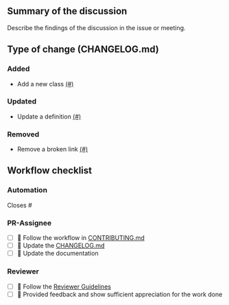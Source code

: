 ## Summary of the discussion

Describe the findings of the discussion in the issue or meeting.

## Type of change (CHANGELOG.md)

### Added
- Add a new class [(#)](https://github.com/OpenEnergyPlatform/open-MaStR/pull/)

### Updated
- Update a definition [(#)](https://github.com/rl-institut/super-repo/pull/)

### Removed
- Remove a broken link [(#)](https://github.com/rl-institut/super-repo/pull/)


## Workflow checklist

### Automation
Closes #

### PR-Assignee
- [ ] 🐙 Follow the workflow in [CONTRIBUTING.md](https://github.com/rl-institut/super-repo/blob/develop/CONTRIBUTING.md)
- [ ] 📝 Update the [CHANGELOG.md](https://github.com/rl-institut/super-repo/blob/develop/CHANGELOG.md)
- [ ] 📙 Update the documentation

### Reviewer
- [ ] 🐙 Follow the [Reviewer Guidelines](https://github.com/rl-institut/super-repo/blob/develop/CONTRIBUTING.md#40-let-someone-else-review-your-pr)
- [ ] 🐙 Provided feedback and show sufficient appreciation for the work done
